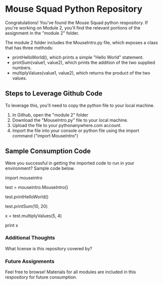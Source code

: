 # Mouse Squad Python Repository

Congratulations! You've found the Mouse Squad python respository. If you're working on Module 2, you'll find the relevant portions of the assignment in the "module 2" folder.

The module 2 folder includes the MouseIntro.py file, which exposes a class that has three methods:

* printHelloWorld(), which prints a simple "Hello World" statement.
* printSum(value1, value2), which prints the addition of the two supplied numbers.
* multiplyValues(value1, value2), which returns the product of the two values.

## Steps to Leverage Github Code

To leverage this, you'll need to copy the python file to your local machine. 
1. In Github, open the "module 2" folder
2. Download the "MouseIntro.py" file to your local machine.
3. Upload the file to your pythonanywhere.com account.
4. Import the file into your console or python file using the import command ("import MouseIntro")

## Sample Consumption Code

Were you successful in getting the imported code to run in your environment? Sample code below.

import mouseintro

test = mouseintro.MouseIntro()

test.printHelloWorld()

test.printSum(10, 20)

x = test.multiplyValues(5, 4)

print x

### Additional Thoughts

What license is this repository covered by?




### Future Assignments

Feel free to browse! Materials for all modules are included in this respository for future consumption.
